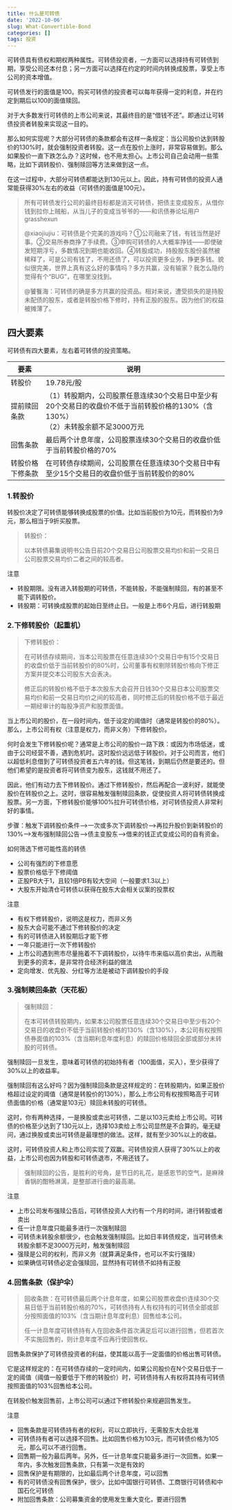 ```yaml
---
title: 什么是可转债
date: '2022-10-06'
slug: What-Convertible-Bond
categories: []
tags: 投资
---
```


可转债具有债权和期权两种属性。可转债投资者，一方面可以选择持有可转债到期，享受公司还本付息；另一方面可以选择在约定的时间内转换成股票，享受上市公司的资本增值。

可转债发行的面值是100。购买可转债的投资者可以每年获得一定的利息，并在约定到期后以100的面值赎回。

对于大多数发行可转债的上市公司来说，其最终目的是“借钱不还”。即通过让可转债投资者转股来实现这一目的。

那么如何实现呢？大部分可转债的条款都会有这样一条规定：当公司股价达到转股价的130%时，就会强制投资者转股。这一点在股价上涨时，非常容易做到。那么如果股价一直下跌怎么办？这时候，也不用太担心。上市公司自己会动用一些策略，比如下调转股价、强制赎回等方法来做到这一点。

在这一过程中，大部分可转债都能达到130元以上。因此，持有可转债的投资人通常能获得30%左右的收益（可转债的面值是100元）。

> 所有可转债发行公司的最终目标都是消灭可转债，把债主变成股东，从借你钱到拉你上贼船，从当儿子的变成当爷爷的——和讯债券论坛用户 grasshexun
>
> @xiaojiujiu：可转债是个完美的游戏吗？①公司融来了钱，有钱当然是好事。②交易所券商挣了手续费。③申购可转债的人大概率挣钱——即使破发短期浮亏，多数情况到期也能收回。④转股成功，持股股东股份虽然被稀释了，可是公司有钱了，不用还债了，可以投资更多业务，挣更多钱。貌似很完美，世界上真有这么好的事情吗？多方共赢，没有输家？我怎么隐约觉得有个“BUG”，在哪里没找到。
>
> @饕餮海：可转债的确是多方共赢的投资品。相对来说，遭受损失的是持股未配债的股东，或者是转股价格下修时，持有正股的股东。因为他们的权益被摊薄了。

## 四大要素

可转债有四大要素，左右着可转债的投资策略。

| 要素             | 说明                                                         |
| ---------------- | ------------------------------------------------------------ |
| 转股价           | 19.78元/股                                                   |
| 提前赎回条款     | （1）转股期内，公司股票任意连续30个交易日中至少有20个交易日的收盘价不低于当前转股价格的130%（含130%）<br />（2）未转股余额不足3000万元 |
| 回售条款         | 最后两个计息年度，公司股票连续30个交易日的收盘价低于当前转股价格的70% |
| 转股价格下修条款 | 在可转债存续期间，公司股票在任意连续30个交易日中有至少15个交易日的收盘价低于当前转股价的80% |

### 1.转股价

转股价决定了可转债能够转换成股票的价值。比如当前股价为10元，而转股价为9元，那么相当于9折买股票。

> 转股价：
>
> 以本转债募集说明书公告日前20个交易日公司股票交易均价和前一交易日公司股票交易均价二者之间的较高者。

注意

* 转股期限。没有进入转股期的可转债，不能转股，不能强制赎回，有的甚至不能下调转股价。
* 转股期：可转换成股票的起始日至终止日。一般是上市6个月后，进行转股期

### 2.下修转股价（起重机）

> 下修转股价：
>
> 在可转债存续期间，当本公司股票在任意连续30个交易日中有15个交易日的收盘价低于当前转股价的80%时，公司董事有权剔除转股价格向下修正方案并提交本公司股东大会表决。
>
> 修正后的转股价格不低于本次股东大会召开日钱30个交易日本公司股票交易均价和前一交易日均价之间的较高者，同时修正后的转股价格不低于最近一期经审计的每股净资产和股票面值。

当上市公司的股价，在一段时间内，低于设定的阈值时（通常是转股价的80%）。那么，上市公司有权（注意是权力，而非义务）下修转股价。

何时会发生下修转股价呢？通常是上市公司的股价一路下跌：或因为市场低迷，或由于公司经营不善，遇到危机时。这时股价远远低于转股价。对于公司而言，他们以超低利息借到了可转债投资者五六年的钱。但这笔钱，到期后仍然是要还的。但他们希望的是投资者将可转债变为股东，这钱就不用还了。

因此，他们有动力去下修转股价。通过下修转股价，然后再配合一波利好，就能使股价在转股价之上。这时，很容易触发强制赎回条款，促使投资人将可转债转换成股票。另一方面，下修转股价能够100%拉升可转债价格，对可转债投资人非常利好的事情。

步骤：触发下调转股价条件——>一次或多次下调转股价——>再拉升股价到新转股价的130%——>发布强制赎回公告——>债主变股东——>借来的钱正式变成公司的自有资金。

如何筛选下修可能性高的转债

* 公司有强烈的下修意愿
* 股票价格低于下修阈值
* 正股PB大于1，且较1倍PB有较大空间（一般要求1.3以上）
* 大股东开始清仓可转债以获得在股东大会相关议案的投票权

注意

* 有权下修转股价，说明这是权力，而非义务
* 股东大会可能不通过下修转股价的决定
* 有的可转债进入转股期后才能下修
* 一年只能进行一次下修转股价
* 上市公司遇到熊市尽量拖着不下调转股价，以待牛市来临以高价卖出，从而融到更多的资本，是非常符合经济利益的做法
* 定向增发、优先股、分红等方法是被动下调转股价的手段

### 3.强制赎回条款（天花板）

> 强制赎回：
>
> 在本可转债转股期内，如果本公司股票任意连续30个交易日中至少有20个交易日的收盘价不低于当前转股价格的130%（含130%），本公司有权按照债券面值的103%（含当期利息年度利息）的赎回价格赎回全部或部分未转股的可转债。

强制赎回一旦发生，意味着可转债的初始持有者（100面值，买入），至少获得了30%以上的收益率。

强制赎回有这么好吗？因为强制赎回条款是这样规定的：在转股期内，如果正股价格超过设定的阈值（通常是转股价的130%），那么上市公司有权按照略高于可转债面值的价格（通常是103元）赎回未转股的可转债。

这时，你有两种选择，一是换股或卖出可转债，二是以103元卖给上市公司。可转债的价格至少达到了130元以上，选择103卖给上市公司显然是不合算的。毫无疑问，通过换股或卖出可转债是最理想的做法。这样，就有至少30%以上的收益。

这时，可转债投资人和上市公司实现了双赢。可转债投资人获得了30%以上的收益，上市公司也因为转股和可转债退市，不用还钱了。

> 强制赎回的公告，是胜利的号角，是节日的礼花，是感恩节的空气，是麻辣香锅的酣畅淋漓，是整部进行曲的最高潮。

注意

* 上市公司发布强赎公告后，可转债投资人大约有一个月的时间，进行转股或者卖出
* 任一计息年度只能最多进行一次强制赎回
* 可转债未转股余额很少，也会触发强制赎回。比如日丰转债规定，当可转债未转股余额不足3000万元时，触发强制赎回
* 强赎是公司的权利，而非义务（就算满足条件，也可以不实行强赎）
* 如果确信可转债必定会强赎回，显然持有可转债不如持有正股

### 4.回售条款（保护伞）

> 回收条款：在可转债最后两个计息年度，如果公司股票收盘价连续30个交易日低于当前转股价格的70%，可转债持有人有权持有的可转债全部或部分按照面值的103%（含当期计息年度利息）回售给本公司。
>
> 任一计息年度可转债持有人在回收条件首次满足后可以进行回售，但若首次不实施回售的，则计息年度不应再行使回售权。

回售条款保护了可转债投资者的利益，使其能以高于一定面值的价格出售可转债。

它是这样规定的：在可转债存续的一定时间内，如果公司股价在N个交易日低于一定的阈值（阈值一般要低于下修的转股价）时，可转债持有人有权将其持有可转债按照面值的103%回售给本公司。

在转股价触发回售前，上市公司可以通过下修转股价来规避回售发生。

注意

* 回售条款是可转债持有者的权利，可以立即执行，无需股东大会批准
* 可转债持有者可以选择不回售。比如回售价格为103元，而可转债价格为105元，那么可以不进行回售。
* 回售期一般为最后两年。另外，任一计息年度只能最多进行一次回售。如果一年内，多次触发回售条款，只有第一次是有效的
* 回售保护是有期限的，比如最后两个计息年度，可以回售
* 有的可转债没有回售保护，很少。比如中国银行可转债、工商银行可转债和中国石化可转债
* 附加回售条款：公司募集资金的使用发生重大变化，要进行回售
